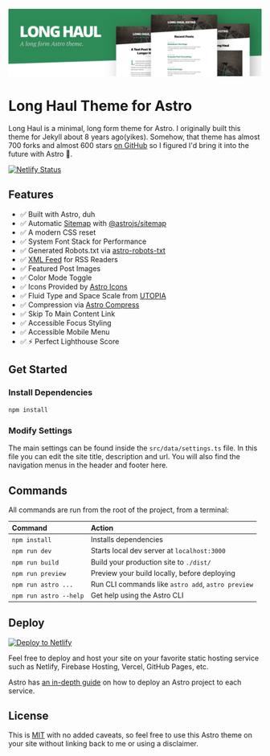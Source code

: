 ![preview Long Haul](/preview.jpg)

# Long Haul Theme for Astro

Long Haul is a minimal, long form theme for Astro. I originally built this theme for Jekyll about 8 years ago(yikes). Somehow, that theme has almost 700 forks and almost 600 stars [on GitHub](https://github.com/brianmaierjr/long-haul) so I figured I'd bring it into the future with Astro 🚀.

[![Netlify Status](https://api.netlify.com/api/v1/badges/1f6f43d4-fbc7-4877-bf95-0f48a30bd04d/deploy-status)](https://app.netlify.com/sites/long-haul-astro/deploys)

## Features

-   ✅ Built with Astro, duh
-   ✅ Automatic [Sitemap](/sitemap-index.xml) with [@astrojs/sitemap](https://docs.astro.build/en/guides/integrations-guide/sitemap/)
-   ✅ A modern CSS reset
-   ✅ System Font Stack for Performance
-   ✅ Generated Robots.txt via [astro-robots-txt](https://github.com/alextim/astro-lib/tree/main/packages/astro-robots-txt#readme)
-   ✅ [XML Feed](rss.xml) for RSS Readers
-   ✅ Featured Post Images
-   ✅ Color Mode Toggle
-   ✅ Icons Provided by [Astro Icons](https://www.astroicon.dev/)
-   ✅ Fluid Type and Space Scale from [UTOPIA](https://utopia.fyi)
-   ✅ Compression via [Astro Compress](https://github.com/astro-community/astro-compress)
-   ✅ Skip To Main Content Link
-   ✅ Accessible Focus Styling
-   ✅ Accessible Mobile Menu
-   ✅ ⚡ Perfect Lighthouse Score

## Get Started

### Install Dependencies

```sh
npm install
```

### Modify Settings

The main settings can be found inside the `src/data/settings.ts` file. In this file you can edit the site title, description and url. You will also find the navigation menus in the header and footer here.

## Commands

All commands are run from the root of the project, from a terminal:

| Command                | Action                                             |
| :--------------------- | :------------------------------------------------- |
| `npm install`          | Installs dependencies                              |
| `npm run dev`          | Starts local dev server at `localhost:3000`        |
| `npm run build`        | Build your production site to `./dist/`            |
| `npm run preview`      | Preview your build locally, before deploying       |
| `npm run astro ...`    | Run CLI commands like `astro add`, `astro preview` |
| `npm run astro --help` | Get help using the Astro CLI                       |

## Deploy

[![Deploy to Netlify](https://www.netlify.com/img/deploy/button.svg)](https://app.netlify.com/start/deploy?repository=https://github.com/brianmaierjr/long-haul-astro)

Feel free to deploy and host your site on your favorite static hosting service such as Netlify, Firebase Hosting, Vercel, GitHub Pages, etc.

Astro has [an in-depth guide](https://docs.astro.build/en/guides/deploy/) on how to deploy an Astro project to each service.

## License

This is [MIT](LICENSE) with no added caveats, so feel free to use this Astro theme on your site without linking back to me or using a disclaimer.
